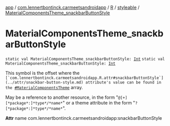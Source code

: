 [app](../../../index.md) / [com.lennertbontinck.carmeetsandroidapp](../../index.md) / [R](../index.md) / [styleable](index.md) / [MaterialComponentsTheme_snackbarButtonStyle](./-material-components-theme_snackbar-button-style.md)

# MaterialComponentsTheme_snackbarButtonStyle

`static val MaterialComponentsTheme_snackbarButtonStyle: `[`Int`](https://kotlinlang.org/api/latest/jvm/stdlib/kotlin/-int/index.html)
`static val MaterialComponentsTheme_snackbarButtonStyle: `[`Int`](https://kotlinlang.org/api/latest/jvm/stdlib/kotlin/-int/index.html)

This symbol is the offset where the ``[`com.lennertbontinck.carmeetsandroidapp.R.attr#snackbarButtonStyle`](../attr/snackbar-button-style.md) attribute's value can be found in the ``[`#MaterialComponentsTheme`](-material-components-theme.md) array.

May be a reference to another resource, in the form "`@[+][*package*:]*type*/*name*`" or a theme attribute in the form "`?[*package*:]*type*/*name*`".

**Attr**
name com.lennertbontinck.carmeetsandroidapp:snackbarButtonStyle

